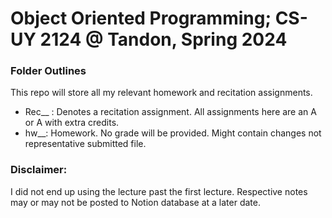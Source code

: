 # Object Oriented Programming; CS-UY 2124 @ Tandon, Spring 2024



### Folder Outlines

This repo will store all my relevant homework and recitation assignments.

- Rec__ : Denotes a recitation assignment. All assignments here are an A or A with extra credits.
- hw__: Homework. No grade will be provided. Might contain changes not representative submitted file.

### Disclaimer:

I did not end up using the lecture past the first lecture. Respective notes may or may not be posted to Notion database at a later date.
